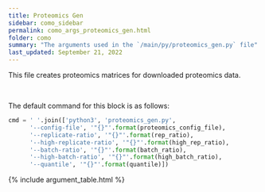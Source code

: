 ```yaml
---
title: Proteomics Gen
sidebar: como_sidebar
permalink: como_args_proteomics_gen.html
folder: como
summary: "The arguments used in the `/main/py/proteomics_gen.py` file"
last_updated: September 21, 2022
---
```


This file creates proteomics matrices for downloaded proteomics data.

<br>

The default command for this block is as follows:
```python
cmd = ' '.join(['python3', 'proteomics_gen.py', 
      '--config-file', '"{}"'.format(proteomics_config_file),
      '--replicate-ratio', '"{}"'.format(rep_ratio),
      '--high-replicate-ratio', '"{}"'.format(high_rep_ratio),
      '--batch-ratio', '"{}"'.format(batch_ratio),
      '--high-batch-ratio', '"{}"'.format(high_batch_ratio),
      '--quantile', '"{}"'.format(quantile)])
```

{% include argument_table.html %}
